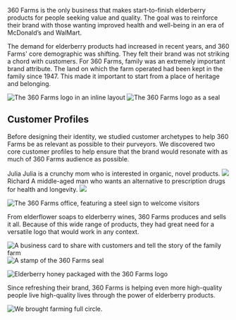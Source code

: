 360 Farms is the only business that makes start-to-finish elderberry products for people seeking value and quality. The goal was to reinforce their brand with those wanting improved health and well-being in an era of McDonald’s and WalMart.

The demand for elderberry products had increased in recent years, and 360 Farms' core demographic was shifting. They felt their brand was not striking a chord with customers. For 360 Farms, family was an extremely important brand attribute. The land on which the farm operated had been kept in the family since 1947. This made it important to start from a place of heritage and belonging.

<div class="post--grid">
  <img alt="The 360 Farms logo in an inline layout" src="/_assets/images/360/360-inline.svg" />
  <img alt="The 360 Farms logo as a seal" src="/_assets/images/360/360-seal.svg" />
</div>

## Customer Profiles

Before designing their identity, we studied customer archetypes to help 360 Farms be as relevant as possible to their purveyors. We discovered two core customer profiles to help ensure that the brand would resonate with as much of 360 Farms audience as possible.

<div class="post--grid">

<Import from="/_/sm/blurb.html">
	<BlurbTitle>Julia</BlurbTitle>
	<BlurbDescription>
		Julia is a crunchy mom who is interested in organic, novel products.
	</BlurbDescription>
	<BlurbImage>
		<img src="/_assets/images/360/julia.jpg" />
	</BlurbImage>
</Import>

<Import from="/_/sm/blurb.html">
	<BlurbTitle>Richard</BlurbTitle>
	<BlurbDescription>
		A middle-aged man who wants an alternative to prescription drugs for health and longevity.
	</BlurbDescription>
	<BlurbImage>
		<img src="/_assets/images/360/richard.jpg" />
	</BlurbImage>
</Import>

</div>

![The 360 Farms office, featuring a steel sign to welcome visitors](/_assets/images/360/360-office.jpg)

From elderflower soaps to elderberry wines, 360 Farms produces and sells it all. Because of this wide range of products, they had great need for a versatile logo that would work in any context.

<div class="post--grid">
  <img alt="A business card to share with customers and tell the story of the family farm" src="/_assets/images/360/360-business-card.jpg" />
  <img alt="A stamp of the 360 Farms seal" src="/_assets/images/360/360-stamp.jpg" />
</div>

![Elderberry honey packaged with the 360 Farms logo](/_assets/images/360/360-honey.jpg)

Since refreshing their brand, 360 Farms is helping even more high-quality people live high-quality lives through the power of elderberry products.

![We brought farming full circle.](/_assets/images/360/360-berries.jpg)